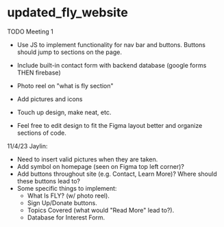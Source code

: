 # updated_fly_website

TODO Meeting 1
- Use JS to implement functionality for nav bar and buttons. Buttons should jump to sections on the page.
- Include built-in contact form with backend database (google forms THEN firebase)
- Photo reel on "what is fly section"
- Add pictures and icons
- Touch up design, make neat, etc.


- Feel free to edit design to fit the Figma layout better and organize sections of code.

11/4/23 Jaylin:
- Need to insert valid pictures when they are taken.
- Add symbol on homepage (seen on Figma top left corner)?
- Add buttons throughout site (e.g. Contact, Learn More)? Where should these buttons lead to?
- Some specific things to implement:
    - What Is FLY? (w/ photo reel).
    - Sign Up/Donate buttons.
    - Topics Covered (what would "Read More" lead to?).
    - Database for Interest Form.